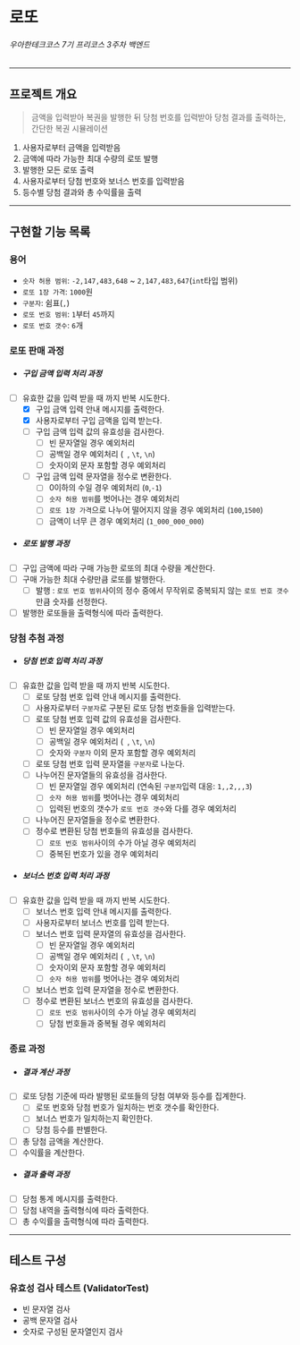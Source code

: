 # 로또

###### 우아한테크코스 7기 프리코스 3주차 백엔드

---------------------------

## 프로젝트 개요

> 금액을 입력받아 복권을 발행한 뒤 당첨 번호를 입력받아 당첨 결과를 출력하는, 간단한 복권 시뮬레이션

1. 사용자로부터 금액을 입력받음
2. 금액에 따라 가능한 최대 수량의 로또 발행
3. 발행한 모든 로또 출력
4. 사용자로부터 당첨 번호와 보너스 번호를 입력받음
5. 등수별 당첨 결과와 총 수익률을 출력

---------------------------

## 구현할 기능 목록

### 용어

- `숫자 허용 범위`: `-2,147,483,648` ~ `2,147,483,647`(`int`타입 범위)
- `로또 1장 가격`: `1000`원
- `구분자`: 쉼표(`,`)
- `로또 번호 범위`: `1`부터 `45`까지
- `로또 번호 갯수`: `6`개

### 로또 판매 과정

- ##### 구입 금액 입력 처리 과정
- [ ] 유효한 값을 입력 받을 때 까지 반복 시도한다.
  - [x] 구입 금액 입력 안내 메시지를 출력한다.
  - [x] 사용자로부터 구입 금액을 입력 받는다.
  - [ ] 구입 금액 입력 값의 유효성을 검사한다.
      - [ ] 빈 문자열일 경우 예외처리
      - [ ] 공백일 경우 예외처리 (` `, `\t`, `\n`)
      - [ ] 숫자이외 문자 포함할 경우 예외처리
  - [ ] 구입 금액 입력 문자열을 정수로 변환한다.
      - [ ] 0이하의 수일 경우 예외처리 (`0`,`-1`)
      - [ ] `숫자 허용 범위`를 벗어나는 경우 예외처리
      - [ ] `로또 1장 가격`으로 나누어 떨어지지 않을 경우 예외처리 (`100`,`1500`)
      - [ ] 금액이 너무 큰 경우 예외처리 (`1_000_000_000`)
- ##### 로또 발행 과정
- [ ] 구입 금액에 따라 구매 가능한 로또의 최대 수량을 계산한다.
- [ ] 구매 가능한 최대 수량만큼 로또를 발행한다.
    - [ ] 발행 : `로또 번호 범위`사이의 정수 중에서 무작위로 중복되지 않는 `로또 번호 갯수`만큼 숫자를 선정한다.
- [ ] 발행한 로또들을 출력형식에 따라 출력한다.

### 당첨 추첨 과정

- ##### 당첨 번호 입력 처리 과정
- [ ] 유효한 값을 입력 받을 때 까지 반복 시도한다.
  - [ ] 로또 당첨 번호 입력 안내 메시지를 출력한다.
  - [ ] 사용자로부터 `구분자`로 구분된 로또 당첨 번호들을 입력받는다.
  - [ ] 로또 당첨 번호 입력 값의 유효성을 검사한다.
      - [ ] 빈 문자열일 경우 예외처리
      - [ ] 공백일 경우 예외처리 (` `, `\t`, `\n`)
      - [ ] 숫자와 `구분자` 이외 문자 포함할 경우 예외처리
  - [ ] 로또 당첨 번호 입력 문자열을 `구분자`로 나눈다.
  - [ ] 나누어진 문자열들의 유효성을 검사한다.
      - [ ] 빈 문자열일 경우 예외처리 (연속된 `구분자`입력 대응: `1,,2,,,3`)
      - [ ] `숫자 허용 범위`를 벗어나는 경우 예외처리
      - [ ] 입력된 번호의 갯수가 `로또 번호 갯수`와 다를 경우 예외처리
  - [ ] 나누어진 문자열들을 정수로 변환한다.
  - [ ] 정수로 변환된 당첨 번호들의 유효성을 검사한다.
      - [ ] `로또 번호 범위`사이의 수가 아닐 경우 예외처리
      - [ ] 중복된 번호가 있을 경우 예외처리
- ##### 보너스 번호 입력 처리 과정
- [ ] 유효한 값을 입력 받을 때 까지 반복 시도한다.
  - [ ] 보너스 번호 입력 안내 메시지를 출력한다.
  - [ ] 사용자로부터 보너스 번호를 입력 받는다.
  - [ ] 보너스 번호 입력 문자열의 유효성을 검사한다.
      - [ ] 빈 문자열일 경우 예외처리
      - [ ] 공백일 경우 예외처리 (` `, `\t`, `\n`)
      - [ ] 숫자이외 문자 포함할 경우 예외처리
      - [ ] `숫자 허용 범위`를 벗어나는 경우 예외처리
  - [ ] 보너스 번호 입력 문자열을 정수로 변환한다.
  - [ ] 정수로 변환된 보너스 번호의 유효성을 검사한다.
      - [ ] `로또 번호 범위`사이의 수가 아닐 경우 예외처리
      - [ ] 당첨 번호들과 중복될 경우 예외처리

### 종료 과정

- ##### 결과 계산 과정
- [ ] 로또 당첨 기준에 따라 발행된 로또들의 당첨 여부와 등수를 집계한다.
    - [ ] 로또 번호와 당첨 번호가 일치하는 번호 갯수를 확인한다.
    - [ ] 보너스 번호가 일치하는지 확인한다.
    - [ ] 당첨 등수를 판별한다.
- [ ] 총 당첨 금액을 계산한다.
- [ ] 수익률을 계산한다.
- ##### 결과 출력 과정
- [ ] 당첨 통계 메시지를 출력한다.
- [ ] 당첨 내역을 출력형식에 따라 출력한다.
- [ ] 총 수익률을 출력형식에 따라 출력한다.

---

## 테스트 구성

### 유효성 검사 테스트 (ValidatorTest)

- 빈 문자열 검사
- 공백 문자열 검사
- 숫자로 구성된 문자열인지 검사
